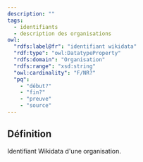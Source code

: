 ```yaml
---
description: ""
tags:
  - identifiants
  - description des organisations
owl:
  "rdfs:label@fr": "identifiant wikidata"
  "rdf:type": "owl:DatatypeProperty"
  "rdfs:domain": "Organisation"
  "rdfs:range": "xsd:string"
  "owl:cardinality": "F/NR?"
  "pq":
    - "début?"
    - "fin?"
    - "preuve"
    - "source"
---
```


<OntologyTable frontMatter={frontMatter}/>

## Définition

Identifiant Wikidata d'une organisation.
